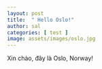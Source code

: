 ```yaml
---
layout: post
title:  " Hello Oslo!"
author: sal
categories: [ test ]
image: assets/images/oslo.jpg
---
```


Xin chào, đây là Oslo, Norway!